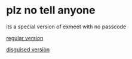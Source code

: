 # plz no tell anyone
its a special version of exmeet with no passcode

[regular version](https://epic-person-on.github.io/Something/subpages/secret/exmeet)

[disguised version](https://epic-person-on.github.io/Something/subpages/secret/exmeet/hidden.html)



